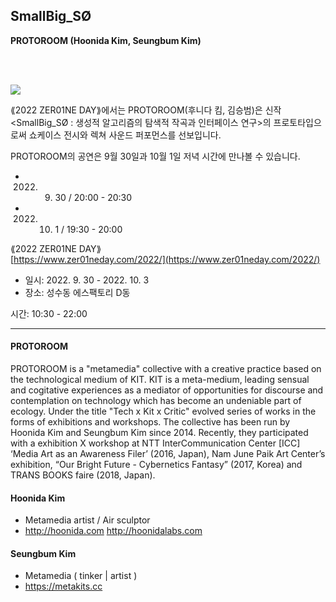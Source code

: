 ## SmallBig_SØ
**PROTOROOM (Hoonida Kim, Seungbum Kim)**

&nbsp;&nbsp;  
&nbsp;&nbsp;  

![](./small_S0_v1.png)

⟪2022 ZER01NE DAY⟫에서는 PROTOROOM(후니다 킴, 김승범)은 신작 <SmallBig_SØ : 생성적 알고리즘의 탐색적 작곡과 인터페이스 연구>의 프로토타입으로써 쇼케이스 전시와 렉쳐 사운드 퍼포먼스를 선보입니다.  

PROTOROOM의 공연은 9월 30일과 10월 1일 저녁 시간에 만나볼 수 있습니다.  
 * 2022. 9. 30 / 20:00 - 20:30  
 * 2022. 10. 1 / 19:30 - 20:00  
  
⟪2022 ZER01NE DAY⟫  
[https://www.zer01neday.com/2022/](https://www.zer01neday.com/2022/)  
 * 일시: 2022. 9. 30 - 2022. 10. 3  
 * 장소: 성수동 에스팩토리 D동

시간: 10:30 - 22:00

----
#### PROTOROOM

PROTOROOM is a "metamedia" collective with a creative practice based on the technological medium of KIT. KIT is a meta-medium, leading sensual and cogitative experiences as a mediator of opportunities for discourse and contemplation on technology which has become an undeniable part of ecology. Under the title "Tech x Kit x Critic" evolved series of works in the forms of exhibitions and workshops. The collective has been run by Hoonida Kim and Seungbum Kim since 2014. Recently, they participated with a exhibition X workshop at NTT InterCommunication Center [ICC] ‘Media Art as an Awareness Filer’ (2016, Japan), Nam June Paik Art Center’s exhibition, “Our Bright Future - Cybernetics Fantasy” (2017, Korea) and TRANS BOOKS faire (2018, Japan).

#### Hoonida Kim
 * Metamedia artist / Air sculptor
 * <http://hoonida.com> <http://hoonidalabs.com>

#### Seungbum Kim
 * Metamedia ( tinker \| artist )
 * <https://metakits.cc>
